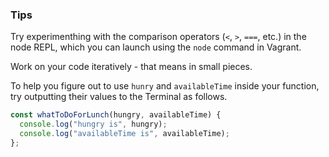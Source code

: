 ### Tips

Try experimenthing with the comparison operators (`<`, `>`, `===`, etc.) in the node REPL, which you can launch using the `node` command in Vagrant.

Work on your code iteratively - that means in small pieces. 

To help you figure out to use `hunry` and `availableTime` inside your function, try outputting their values to the Terminal as follows.

```javascript
const whatToDoForLunch(hungry, availableTime) {
  console.log("hungry is", hungry);
  console.log("availableTime is", availableTime);
};